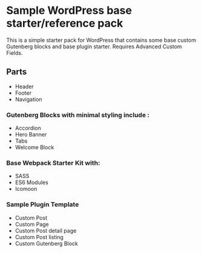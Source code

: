 # Sample WordPress base starter/reference pack

This is a simple starter pack for WordPress that contains some base custom Gutenberg blocks and base plugin starter.
Requires Advanced Custom Fields.

## Parts
- Header
- Footer
- Navigation

### Gutenberg Blocks with minimal styling include :
- Accordion
- Hero Banner
- Tabs
- Welcome Block

### Base Webpack Starter Kit with:
- SASS
- ES6 Modules
- Icomoon

### Sample Plugin Template
- Custom Post
- Custom Page
- Custom Post detail page
- Custom Post listing
- Custom Gutenberg Block
